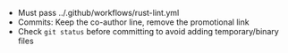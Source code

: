 - Must pass ../.github/workflows/rust-lint.yml
- Commits: Keep the co-author line, remove the promotional link
- Check `git status` before committing to avoid adding temporary/binary files
